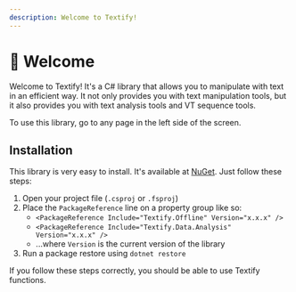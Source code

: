 ```yaml
---
description: Welcome to Textify!
---
```


# 👋 Welcome

Welcome to Textify! It's a C# library that allows you to manipulate with text in an efficient way. It not only provides you with text manipulation tools, but it also provides you with text analysis tools and VT sequence tools.

To use this library, go to any page in the left side of the screen.

## Installation

This library is very easy to install. It's available at [NuGet](https://www.nuget.org/packages/SpecProbe/). Just follow these steps:

1. Open your project file (`.csproj` or `.fsproj`)
2. Place the `PackageReference` line on a property group like so:
   * `<PackageReference Include="Textify.Offline" Version="x.x.x" />`
   * `<PackageReference Include="Textify.Data.Analysis" Version="x.x.x" />`
   * ...where `Version` is the current version of the library
3. Run a package restore using `dotnet restore`

If you follow these steps correctly, you should be able to use Textify functions.
